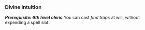 ### Divine Intuition
***Prerequisite: 6th level cleric***
You can cast *find traps* at will, without expending a spell slot.